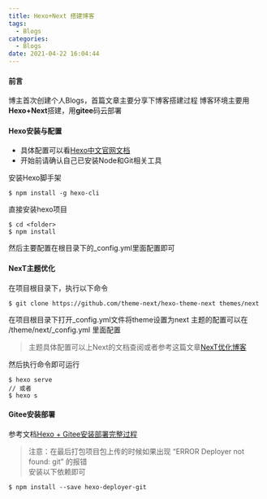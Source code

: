 ```yaml
---
title: Hexo+Next 搭建博客
tags:
  - Blogs
categories:
  - Blogs
date: 2021-04-22 16:04:44
---
```


#### 前言
博主首次创建个人Blogs，首篇文章主要分享下博客搭建过程
博客环境主要用**Hexo+Next**搭建，用**gitee**码云部署
<!-- more -->

#### Hexo安装与配置

- 具体配置可以看[Hexo中文官网文档](https://hexo.io/zh-cn/)
- 开始前请确认自己已安装Node和Git相关工具

安装Hexo脚手架
```
$ npm install -g hexo-cli
```

直接安装hexo项目
```
$ cd <folder>
$ npm install
```

然后主要配置在根目录下的_config.yml里面配置即可

#### NexT主题优化

在项目根目录下，执行以下命令
```
$ git clone https://github.com/theme-next/hexo-theme-next themes/next
```

在项目根目录下打开_config.yml文件将theme设置为next
主题的配置可以在 /theme/next/_config.yml 里面配置

> 主题具体配置可以上Next的文档查阅或者参考这篇文章[NexT优化博客](https://blog.csdn.net/wugenqiang/article/details/88373990)

然后执行命令即可运行
```
$ hexo serve
// 或者
$ hexo s
```

#### Gitee安装部署

参考文档[Hexo + Gitee安装部署完整过程](https://blog.csdn.net/daniel_wangt/article/details/107201959)

> 注意：在最后打包项目包上传的时候如果出现 “ERROR Deployer not found: git” 的报错<br>安装以下依赖即可
```
$ npm install --save hexo-deployer-git
```
